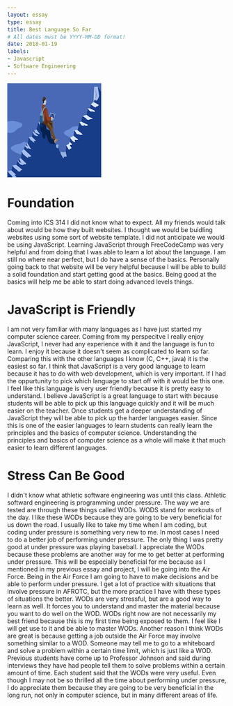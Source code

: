 ```yaml
---
layout: essay
type: essay
title: Best Language So Far 
# All dates must be YYYY-MM-DD format!
date: 2018-01-19
labels: 
- Javascript 
- Software Engineering 
---
```


<img class="ui medium right floated image" src="/images/Essay(3).png">

# Foundation 
Coming into ICS 314 I did not know what to expect. All my friends would talk about would be how they built websites. I thought we would be buidling websites using some sort of website template. I did not anticipate we would be using JavaScript. Learning JavaScript through FreeCodeCamp was very helpful and from doing that I was able to learn a lot about the language. I am still no where near perfect, but I do have a sense of the basics. Personally going back to that website will be very helpful because I will be able to build a solid foundation and start getting good at the basics. Being good at the basics will help me be able to start doing advanced levels things. 
# JavaScript is Friendly 
I am not very familiar with many languages as I have just started my computer science career. Coming from my perspecitve I really enjoy JavaScript, I never had any experience with it and the language is fun to learn. I enjoy it because it doesn't seem as complicated to learn so far. Comparing this with the other languages I know (C, C++, java) it is the easiest so far. I think that JavaScript is a very good language to learn because it has to do with web development, which is very important. If I had the oppurtunity to pick which language to start off with it would be this one. I feel like this language is very user friendly because it is pretty easy to understand. I believe JavaScript is a great language to start with because students will be able to pick up this language quickly and it will be much easier on the teacher. Once students get a deeper understanding of JavaScript they will be able to pick up the harder languages easier. Since this is one of the easier languages to learn students can really learn the principles and the basics of computer science. Understanding the principles and basics of computer science as a whole will make it that much easier to learn different languages. 
# Stress Can Be Good 
I didn't know what athletic software engineering was until this class. Athletic softward engineering is programming under pressure. The way we are tested are through these things called WODs. WODS stand for workouts of the day. I like these WODs because they are going to be very beneficial for us down the road. I usually like to take my time when I am coding, but coding under pressure is something very new to me. In most cases I need to do a better job of performing under pressure. The only thing I was pretty good at under pressure was playing baseball. I appreciate the WODs because these problems are another way for me to get better at performing under pressure. This will be especially beneficial for me because as I mentioned in my previous essay and project, I will be going into the Air Force. Being in the Air Force I am going to have to make decisions and be able to perform under pressure. I get a lot of practice with situations that involve pressure in AFROTC, but the more practice I have with these types of situations the better. WODs are very stressful, but are a good way to learn as well. It forces you to understand and master the material because you want to do well on the WOD. WODs right now are not necessarily my best friend because this is my first time being exposed to them. I feel like I will get use to it and be able to master WODs. Another reason I think WODs are great is because getting a job outside the Air Force may involve something similar to a WOD. Someone may tell me to go to a whiteboard and solve a problem within a certain time limit, which is just like a WOD. Previous students have come up to Professor Johnson and said during interviews they have had people tell them to solve problems within a certain amount of time. Each student said that the WODs were very useful. Even though I may not be so thrilled all the time about performing under pressure, I do appreciate them because they are going to be very beneficial in the long run, not only in computer science, but in many different areas of life. 

